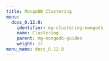 ```yaml
---
title: MongoDB Clustering
menu:
  docs_0.12.0:
    identifier: mg-clustering-mongodb
    name: Clustering
    parent: mg-mongodb-guides
    weight: 17
menu_name: docs_0.12.0
---
```

